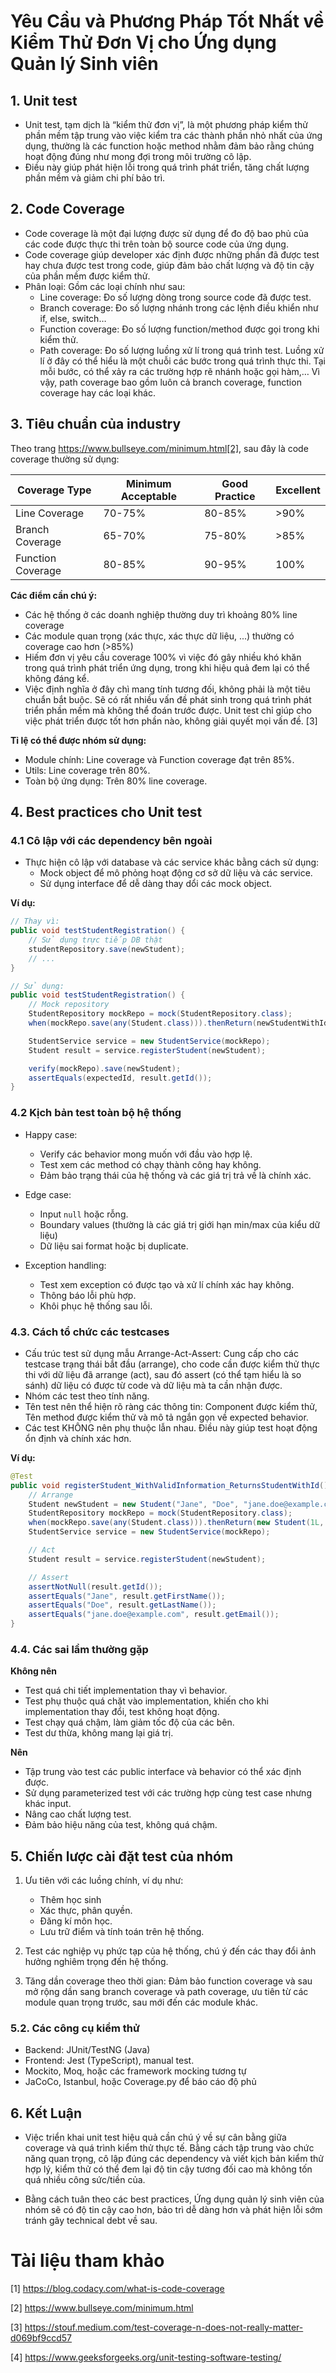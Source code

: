 # Yêu Cầu và Phương Pháp Tốt Nhất về Kiểm Thử Đơn Vị cho Ứng dụng Quản lý Sinh viên

## 1. Unit test

- Unit test, tạm dịch là “kiểm thử đơn vị”, là một phương pháp kiểm thử phần mềm tập trung vào việc kiểm tra các thành phần nhỏ nhất của ứng dụng, thường là các function hoặc method nhằm đảm bảo rằng chúng hoạt động đúng như mong đợi trong môi trường cô lập.
- Điều này giúp phát hiện lỗi trong quá trình phát triển, tăng chất lượng phần mềm và giảm chi phí bảo trì.

## 2. Code Coverage

- Code coverage là một đại lượng được sử dụng để đo độ bao phủ của các code được thực thi trên toàn bộ source code của ứng dụng.
- Code coverage giúp developer xác định được những phần đã được test hay chưa được test trong code, giúp đảm bảo chất lượng và độ tin cậy của phần mềm được kiểm thử.
- Phân loại: Gồm các loại chính như sau:
  - Line coverage: Đo số lượng dòng trong source code đã được test.
  - Branch coverage: Đo số lượng nhánh trong các lệnh điều khiển như if, else, switch…
  - Function coverage: Đo số lượng function/method được gọi trong khi kiểm thử.
  - Path coverage: Đo số lượng luồng xử lí trong quá trình test. Luồng xử lí ở đây có thể hiểu là một chuỗi các bước trong quá trình thực thi. Tại mỗi bước, có thể xảy ra các trường hợp rẽ nhánh hoặc gọi hàm,… Vì vậy, path coverage bao gồm luôn cả branch coverage, function coverage hay các loại khác.

## 3. Tiêu chuẩn của industry

Theo trang https://www.bullseye.com/minimum.html[2], sau đây là code coverage thường sử dụng:

| Coverage Type     | Minimum Acceptable | Good Practice | Excellent |
| ----------------- | ------------------ | ------------- | --------- |
| Line Coverage     | 70-75%             | 80-85%        | >90%      |
| Branch Coverage   | 65-70%             | 75-80%        | >85%      |
| Function Coverage | 80-85%             | 90-95%        | 100%      |

**Các điểm cần chú ý:**

- Các hệ thống ở các doanh nghiệp thường duy trì khoảng 80% line coverage
- Các module quan trọng (xác thực, xác thực dữ liệu, ...) thường có coverage cao hơn (>85%)
- Hiếm đơn vị yêu cầu coverage 100% vì việc đó gây nhiều khó khăn trong quá trình phát triển ứng dụng, trong khi hiệu quả đem lại có thể không đáng kể.
- Việc định nghĩa ở đây chì mang tính tương đối, không phải là một tiêu chuẩn bắt buộc. Sẽ có rất nhiều vấn đề phát sinh trong quá trình phát triển phần mềm mà không thể đoán trước được. Unit test chỉ giúp cho việc phát triển được tốt hơn phần nào, không giải quyết mọi vấn đề. [3]

**Tỉ lệ có thể được nhóm sử dụng:**

- Module chính: Line coverage và Function coverage đạt trên 85%.
- Utils: Line coverage trên 80%.
- Toàn bộ ứng dụng: Trên 80% line coverage.

## 4. Best practices cho Unit test

### 4.1 Cô lập với các dependency bên ngoài

- Thực hiện cô lập với database và các service khác bằng cách sử dụng:
  - Mock object để mô phỏng hoạt động cơ sở dữ liệu và các service.
  - Sử dụng interface để dễ dàng thay dổi các mock object.

**Ví dụ:**

```java
// Thay vì:
public void testStudentRegistration() {
    // Sử dụng trực tiếp DB thật
    studentRepository.save(newStudent);
    // ...
}

// Sử dụng:
public void testStudentRegistration() {
    // Mock repository
    StudentRepository mockRepo = mock(StudentRepository.class);
    when(mockRepo.save(any(Student.class))).thenReturn(newStudentWithId);

    StudentService service = new StudentService(mockRepo);
    Student result = service.registerStudent(newStudent);

    verify(mockRepo).save(newStudent);
    assertEquals(expectedId, result.getId());
}
```

### 4.2 Kịch bản test toàn bộ hệ thống

- Happy case:

  - Verify các behavior mong muốn với đầu vào hợp lệ.
  - Test xem các method có chạy thành công hay không.
  - Đảm bảo trạng thái của hệ thống và các giá trị trả về là chính xác.

- Edge case:

  - Input `null` hoặc rỗng.
  - Boundary values (thường là các giá trị giới hạn min/max của kiểu dữ liệu)
  - Dữ liệu sai format hoặc bị duplicate.

- Exception handling:
  - Test xem exception có được tạo và xử lí chính xác hay không.
  - Thông báo lỗi phù hợp.
  - Khôi phục hệ thống sau lỗi.

### 4.3. Cách tổ chức các testcases

- Cấu trúc test sử dụng mẫu Arrange-Act-Assert: Cung cấp cho các testcase trạng thái bắt đầu (arrange), cho code cần được kiểm thử thực thi với dữ liệu đã arrange (act), sau đó assert (có thể tạm hiểu là so sánh) dữ liệu có được từ code và dữ liệu mà ta cần nhận được.
- Nhóm các test theo tính năng.
- Tên test nên thể hiện rõ ràng các thông tin: Component được kiểm thử, Tên method được kiểm thử và mô tả ngắn gọn về expected behavior.
- Các test KHÔNG nên phụ thuộc lẫn nhau. Điều này giúp test hoạt động ổn định và chính xác hơn.

**Ví dụ:**

```java
@Test
public void registerStudent_WithValidInformation_ReturnsStudentWithId() {
    // Arrange
    Student newStudent = new Student("Jane", "Doe", "jane.doe@example.com");
    StudentRepository mockRepo = mock(StudentRepository.class);
    when(mockRepo.save(any(Student.class))).thenReturn(new Student(1L, "Jane", "Doe", "jane.doe@example.com"));
    StudentService service = new StudentService(mockRepo);

    // Act
    Student result = service.registerStudent(newStudent);

    // Assert
    assertNotNull(result.getId());
    assertEquals("Jane", result.getFirstName());
    assertEquals("Doe", result.getLastName());
    assertEquals("jane.doe@example.com", result.getEmail());
}
```

### 4.4. Các sai lầm thường gặp

**Không nên**

- Test quá chi tiết implementation thay vì behavior.
- Test phụ thuộc quá chặt vào implementation, khiến cho khi implementation thay đổi, test không hoạt động.
- Test chạy quá chậm, làm giảm tốc độ của các bên.
- Test dư thừa, không mang lại giá trị.

**Nên**

- Tập trung vào test các public interface và behavior có thể xác định được.
- Sử dụng parameterized test với các trường hợp cùng test case nhưng khác input.
- Nâng cao chất lượng test.
- Đảm bảo hiệu năng của test, không quá chậm.

## 5. Chiến lược cài đặt test của nhóm

1. Ưu tiên với các luồng chính, ví dụ như:

   - Thêm học sinh
   - Xác thực, phân quyền.
   - Đăng kí môn học.
   - Lưu trữ điểm và tính toán trên hệ thống.

2. Test các nghiệp vụ phức tạp của hệ thống, chú ý đến các thay đổi ảnh hưởng nghiêm trọng đến hệ thống.

3. Tăng dần coverage theo thời gian: Đảm bảo function coverage và sau mở rộng dần sang branch coverage và path coverage, ưu tiên từ các module quan trọng trước, sau mới đến các module khác.

### 5.2. Các công cụ kiểm thử

- Backend: JUnit/TestNG (Java)
- Frontend: Jest (TypeScript), manual test.
- Mockito, Moq, hoặc các framework mocking tương tự
- JaCoCo, Istanbul, hoặc Coverage.py để báo cáo độ phủ

## 6. Kết Luận

- Việc triển khai unit test hiệu quả cần chú ý về sự cân bằng giữa coverage và quá trình kiểm thử thực tế. Bằng cách tập trung vào chức năng quan trọng, cô lập đúng các dependency và viết kịch bản kiểm thử hợp lý, kiểm thử có thể đem lại độ tin cậy tương đối cao mà không tốn quá nhiều công sức/tiền của.

- Bằng cách tuân theo các best practices, Ứng dụng quản lý sinh viên của nhóm sẽ có độ tin cậy cao hơn, bảo trì dễ dàng hơn và phát hiện lỗi sớm tránh gây technical debt về sau.

# Tài liệu tham khảo

[1] https://blog.codacy.com/what-is-code-coverage

[2] https://www.bullseye.com/minimum.html

[3] https://stouf.medium.com/test-coverage-n-does-not-really-matter-d069bf9ccd57

[4] https://www.geeksforgeeks.org/unit-testing-software-testing/
